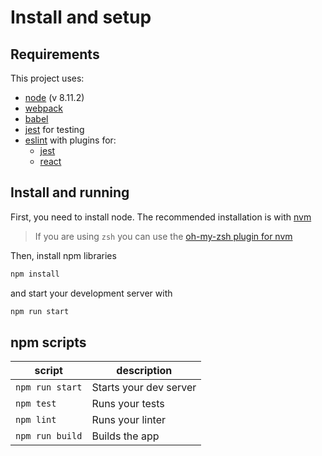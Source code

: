 # Install and setup

## Requirements
This project uses:

- [node](https://nodejs.org/es/) (v 8.11.2)
- [webpack](https:webpack.js.org/)
- [babel](https://babeljs.io/)
- [jest](https://facebook.github.io/jest/) for testing
- [eslint](https://eslint.org/) with plugins for:
  - [jest](https://github.com/jest-community/eslint-plugin-jest)
  - [react](https://github.com/yannickcr/eslint-plugin-react)

## Install and running
First, you need to install node. The recommended installation is with [nvm](https://github.com/creationix/nvm)
>If you are using `zsh` you can use the [oh-my-zsh plugin for nvm](https://github.com/robbyrussell/oh-my-zsh/blob/master/lib/nvm.zsh)

Then, install npm libraries
```bash
npm install
```

and start your development server with
```bash
npm run start
```
## npm scripts
|script         |description           |
|---------------|----------------------|
|`npm run start`|Starts your dev server|
|`npm test`     |Runs your tests       |
|`npm lint`     |Runs your linter      |
|`npm run build`|Builds the app        |

